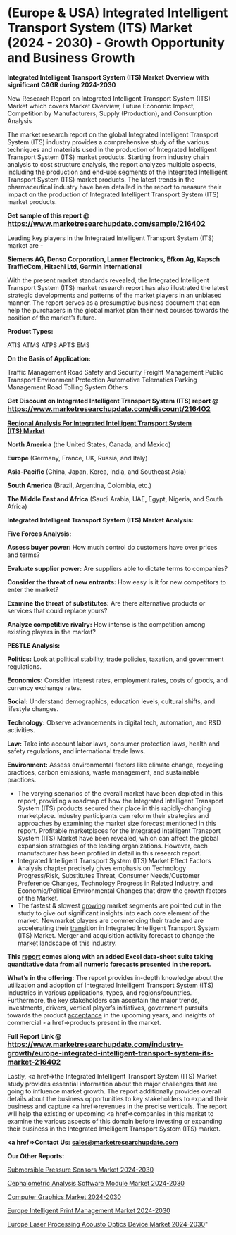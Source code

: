 # (Europe & USA) Integrated Intelligent Transport System (ITS) Market (2024 - 2030) - Growth Opportunity and Business Growth

<strong>Integrated Intelligent Transport System (ITS) Market Overview with significant CAGR during 2024-2030</strong>

New Research Report on Integrated Intelligent Transport System (ITS) Market which covers Market Overview, Future Economic Impact, Competition by Manufacturers, Supply (Production), and Consumption Analysis

The market research report on the global Integrated Intelligent Transport System (ITS) industry provides a comprehensive study of the various techniques and materials used in the production of Integrated Intelligent Transport System (ITS) market products. Starting from industry chain analysis to cost structure analysis, the report analyzes multiple aspects, including the production and end-use segments of the Integrated Intelligent Transport System (ITS) market products. The latest trends in the pharmaceutical industry have been detailed in the report to measure their impact on the production of Integrated Intelligent Transport System (ITS) market products.

<strong>Get sample of this report @ <a href=https://www.marketresearchupdate.com/sample/216402><font size=3 color=#0000ff>https://www.marketresearchupdate.com/sample/216402</font></a></strong>

Leading key players in the Integrated Intelligent Transport System (ITS) market are -

<strong>Siemens AG, Denso Corporation, Lanner Electronics, Efkon Ag, Kapsch TrafficCom, Hitachi Ltd, Garmin International</strong>

With the present market standards revealed, the Integrated Intelligent Transport System (ITS) market research report has also illustrated the latest strategic developments and patterns of the market players in an unbiased manner. The report serves as a presumptive business document that can help the purchasers in the global market plan their next courses towards the position of the market’s future.

<strong>Product Types:</strong>

ATIS
ATMS
ATPS
APTS
EMS

<strong>On the Basis of Application:</strong>

Traffic Management
Road Safety and Security
Freight Management
Public Transport
Environment Protection
Automotive Telematics
Parking Management
Road Tolling System
Others

<strong>Get Discount on Integrated Intelligent Transport System (ITS) report @ <a href=https://www.marketresearchupdate.com/discount/216402><font size=3 color=#0000ff>https://www.marketresearchupdate.com/discount/216402</font></a></strong>

<strong><u><b>Regional Analysis For Integrated Intelligent Transport System (ITS) Market</b></u></strong>

<strong><b>North America</b></strong> (the United States, Canada, and Mexico)

<strong><b>Europe </b></strong>(Germany, France, UK, Russia, and Italy)

<strong><b>Asia-Pacific</b></strong> (China, Japan, Korea, India, and Southeast Asia)

<strong><b>South America</b></strong> (Brazil, Argentina, Colombia, etc.)

<strong><b>The Middle East and Africa</b></strong> (Saudi Arabia, UAE, Egypt, Nigeria, and South Africa)

<strong>Integrated Intelligent Transport System (ITS) Market Analysis:</strong>

<strong>Five Forces Analysis:</strong>

<strong>Assess buyer power:</strong> How much control do customers have over prices and terms?

<strong>Evaluate supplier power:</strong> Are suppliers able to dictate terms to companies?

<strong>Consider the threat of new entrants:</strong> How easy is it for new competitors to enter the market?

<strong>Examine the threat of substitutes:</strong> Are there alternative products or services that could replace yours?

<strong>Analyze competitive rivalry:</strong> How intense is the competition among existing players in the market?

<strong>PESTLE Analysis:</strong>

<strong>Politics:</strong> Look at political stability, trade policies, taxation, and government regulations.

<strong>Economics:</strong> Consider interest rates, employment rates, costs of goods, and currency exchange rates.

<strong>Social:</strong> Understand demographics, education levels, cultural shifts, and lifestyle changes.

<strong>Technology:</strong> Observe advancements in digital tech, automation, and R&D activities.

<strong>Law:</strong> Take into account labor laws, consumer protection laws, health and safety regulations, and international trade laws.

<strong>Environment:</strong> Assess environmental factors like climate change, recycling practices, carbon emissions, waste management, and sustainable practices.

<ul>
  <li>The varying scenarios of the overall market have been depicted in this report, providing a roadmap of how the Integrated Intelligent Transport System (ITS) products secured their place in this rapidly-changing marketplace. Industry participants can reform their strategies and approaches by examining the market size forecast mentioned in this report. Profitable marketplaces for the Integrated Intelligent Transport System (ITS) Market have been revealed, which can affect the global expansion strategies of the leading organizations. However, each manufacturer has been profiled in detail in this research report.</li>
  <li>Integrated Intelligent Transport System (ITS) Market Effect Factors Analysis chapter precisely gives emphasis on Technology Progress/Risk, Substitutes Threat, Consumer Needs/Customer Preference Changes, Technology Progress in Related Industry, and Economic/Political Environmental Changes that draw the growth factors of the Market.</li>
  <li>The fastest &amp; slowest <a href=ASDF991299>growing</a> market segments are pointed out in the study to give out significant insights into each core element of the market. Newmarket players are commencing their trade and are accelerating their <a href=>trans</a>ition in Integrated Intelligent Transport System (ITS) Market. Merger and acquisition activity forecast to change the <a href=>market</a> landscape of this industry.</li>
</ul>
<strong>This <a href=>report</a> comes along with an added Excel data-sheet suite taking quantitative data from all numeric forecasts presented in the report.</strong>

<strong>What’s in the offering:</strong> The report provides in-depth knowledge about the utilization and adoption of Integrated Intelligent Transport System (ITS) Industries in various applications, types, and regions/countries. Furthermore, the key stakeholders can ascertain the major trends, investments, drivers, vertical player’s initiatives, government pursuits towards the product <a href=ASDF881288>acceptance</a> in the upcoming years, and insights of commercial <a href=>products</a> present in the market.

<strong>Full Report Link @ <a href=https://www.marketresearchupdate.com/industry-growth/europe-integrated-intelligent-transport-system-its-market-216402><font size=3 color=#0000ff>https://www.marketresearchupdate.com/industry-growth/europe-integrated-intelligent-transport-system-its-market-216402</font></a></strong>

Lastly, <a href=>the</a> Integrated Intelligent Transport System (ITS) Market study provides essential information about the major challenges that are going to influence market growth. The report additionally provides overall details about the business opportunities to key stakeholders to expand their business and capture <a href=>revenues</a> in the precise verticals. The report will help the existing or upcoming <a href=>companies</a> in this market to examine the various aspects of this domain before investing or expanding their business in the Integrated Intelligent Transport System (ITS) market.

<strong><a href=><strong>Contact Us:</strong></a></strong>
<strong>sales@marketresearchupdate.com</strong>

<strong>Our Other Reports:</strong>

<a href=https://www.linkedin.com/pulse/submersible-pressure-sensors-market-size-share-trend-complete>Submersible Pressure Sensors Market 2024-2030</a>

<a href=https://www.linkedin.com/pulse/cephalometric-analysis-software-module-market>Cephalometric Analysis Software Module Market 2024-2030</a>

<a href=https://www.linkedin.com/pulse/computer-graphics-market-analysis-segment-region-growth>Computer Graphics Market 2024-2030</a>

<a href=https://www.linkedin.com/pulse/europe-intelligent-print-management-market-2023-usd-rh1lf/>Europe Intelligent Print Management Market 2024-2030</a>

<a href=https://medium.com/@200014aishwarya/europe-laser-processing-acousto-optics-device-market-research-report-2023-growth-potential-and-0eb29d7848a0>Europe Laser Processing Acousto Optics Device Market 2024-2030</a>"
